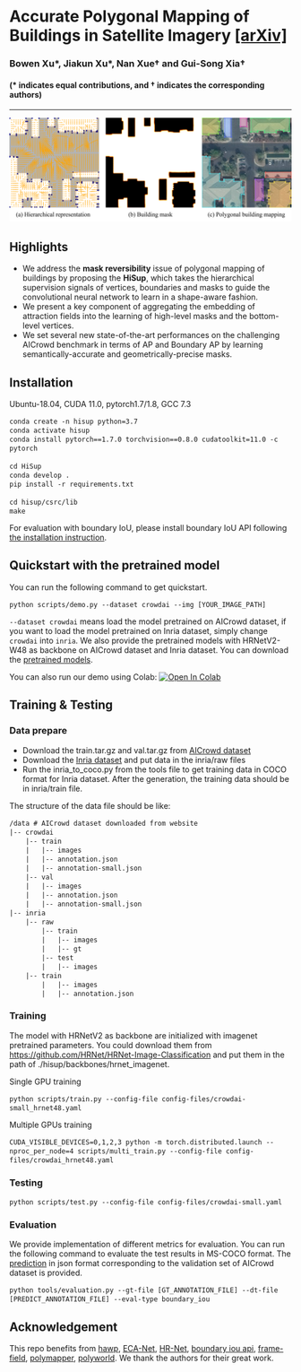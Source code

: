 # Accurate Polygonal Mapping of Buildings in Satellite Imagery [[arXiv]](https://arxiv.org/abs/2208.00609)
### Bowen Xu*, Jiakun Xu*, Nan Xue† and Gui-Song Xia† 
#### (* indicates equal contributions, and † indicates the corresponding authors)
---
![image](figures/teaser_git.png)
## Highlights
- We address the **mask reversibility** issue of polygonal mapping of buildings 
by proposing the **HiSup**, which takes the hierarchical supervision signals 
of vertices, boundaries and masks to guide the convolutional neural network to learn in a shape-aware fashion.
- We present a key component of aggregating the embedding of attraction fields into the learning of high-level masks and the bottom-level vertices.
- We set several new state-of-the-art performances on the challenging AICrowd benchmark in terms of AP and Boundary AP
by learning semantically-accurate and geometrically-precise masks.
## Installation
Ubuntu-18.04, CUDA 11.0, pytorch1.7/1.8, GCC 7.3
```
conda create -n hisup python=3.7
conda activate hisup
conda install pytorch==1.7.0 torchvision==0.8.0 cudatoolkit=11.0 -c pytorch

cd HiSup
conda develop .
pip install -r requirements.txt

cd hisup/csrc/lib
make
```
For evaluation with boundary IoU, please install boundary IoU API following [the installation instruction](https://github.com/bowenc0221/boundary-iou-api).

## Quickstart with the pretrained model
You can run the following command to get quickstart.
```
python scripts/demo.py --dataset crowdai --img [YOUR_IMAGE_PATH]
```
`--dataset crowdai` means load the model pretrained on AICrowd dataset, if you want to load the model pretrained on Inria dataset, simply change `crowdai` into `inria`.
We also provide the pretrained models with HRNetV2-W48 as backbone on AICrowd dataset and Inria dataset. You can download the [pretrained models](https://drive.google.com/drive/folders/1IYAuM08Cmqp6OzHKWFv0y-gplNe2E8t2).

You can also run our demo using Colab: [![Open In Colab](https://colab.research.google.com/assets/colab-badge.svg)](https://colab.research.google.com/drive/162nuZq9ghB4pQQ9qsC9eZZK5Wn2qtUEW?usp=sharing) 

## Training & Testing
### Data prepare
- Download the train.tar.gz and val.tar.gz from [AICrowd dataset](https://www.aicrowd.com/challenges/mapping-challenge-old)
- Download the [Inria dataset](https://project.inria.fr/aerialimagelabeling/) and put data in the inria/raw files
- Run the inria_to_coco.py from the tools file to get training data in COCO format for Inria dataset. After the generation,
the training data should be in inria/train file.

The structure of the data file should be like: 
```
/data # AICrowd dataset downloaded from website
|-- crowdai
    |-- train
    |   |-- images
    |   |-- annotation.json
    |   |-- annotation-small.json
    |-- val
    |   |-- images
    |   |-- annotation.json
    |   |-- annotation-small.json
|-- inria
    |-- raw
        |-- train
        |   |-- images
        |   |-- gt
        |-- test
        |   |-- images
    |-- train
        |   |-- images
        |   |-- annotation.json
```
### Training
The model with HRNetV2 as backbone are initialized with imagenet pretrained parameters. You could 
download them from https://github.com/HRNet/HRNet-Image-Classification and put them in the path of 
./hisup/backbones/hrnet_imagenet.

Single GPU training
```
python scripts/train.py --config-file config-files/crowdai-small_hrnet48.yaml 
```
Multiple GPUs training
```
CUDA_VISIBLE_DEVICES=0,1,2,3 python -m torch.distributed.launch --nproc_per_node=4 scripts/multi_train.py --config-file config-files/crowdai_hrnet48.yaml
``` 

### Testing 
```
python scripts/test.py --config-file config-files/crowdai-small.yaml
```
### Evaluation
We provide implementation of different metrics for evaluation. 
You can run the following command to evaluate the test results in MS-COCO format.
The [prediction](https://drive.google.com/drive/folders/1VgOqnWfCJxic1riOtq7tT96-8w58ss7g) in json format corresponding to the validation set of AICrowd dataset is provided.
```
python tools/evaluation.py --gt-file [GT_ANNOTATION_FILE] --dt-file [PREDICT_ANNOTATION_FILE] --eval-type boundary_iou
```

## Acknowledgement
This repo benefits from [hawp](https://github.com/cherubicXN/hawp), 
[ECA-Net](https://github.com/BangguWu/ECANet),
[HR-Net](https://github.com/HRNet/HRNet-Image-Classification),
[boundary iou api](https://github.com/bowenc0221/boundary-iou-api),
[frame-field](https://github.com/Lydorn/Polygonization-by-Frame-Field-Learning),
[polymapper](https://github.com/lizuoyue/ETH-Thesis),
[polyworld](https://github.com/zorzi-s/PolyWorldPretrainedNetwork). We thank the authors for their great work.
